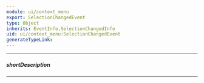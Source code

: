 ```yaml
---
module: ui/context_menu
export: SelectionChangedEvent
type: Object
inherits: EventInfo,SelectionChangedInfo
uid: ui/context_menu:SelectionChangedEvent
generateTypeLink: 
---
```

---
##### shortDescription
<!-- Description goes here -->

---
<!-- Description goes here -->
